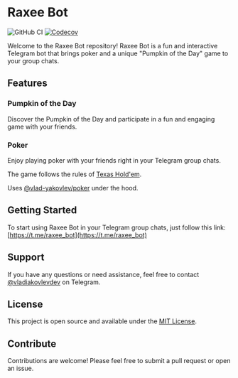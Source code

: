 # Raxee Bot

![GitHub CI](https://img.shields.io/github/actions/workflow/status/vlad-iakovlev/raxee-bot/ci.yml?branch=main&label=github-ci)
[![Codecov](https://img.shields.io/codecov/c/github/vlad-iakovlev/raxee-bot/main)](https://codecov.io/gh/vlad-iakovlev/raxee-bot)

Welcome to the Raxee Bot repository! Raxee Bot is a fun and interactive Telegram bot that brings poker and a unique "Pumpkin of the Day" game to your group chats.

## Features

### Pumpkin of the Day

Discover the Pumpkin of the Day and participate in a fun and engaging game with your friends.

### Poker

Enjoy playing poker with your friends right in your Telegram group chats.

The game follows the rules of [Texas Hold'em](https://en.wikipedia.org/wiki/Texas_hold_%27em).

Uses [@vlad-yakovlev/poker](https://www.npmjs.com/package/@vlad-yakovlev/poker) under the hood.

## Getting Started

To start using Raxee Bot in your Telegram group chats, just follow this link: [https://t.me/raxee_bot](https://t.me/raxee_bot)

## Support

If you have any questions or need assistance, feel free to contact [@vladiakovlevdev](https://t.me/vladiakovlevdev) on Telegram.

## License

This project is open source and available under the [MIT License](LICENSE).

## Contribute

Contributions are welcome! Please feel free to submit a pull request or open an issue.
